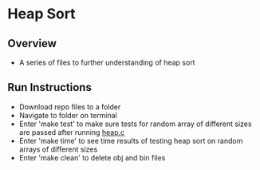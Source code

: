 # Heap Sort #

## Overview ##
- A series of files to further understanding of heap sort

## Run Instructions ##
- Download repo files to a folder
- Navigate to folder on terminal
- Enter 'make test' to make sure tests for random array of different sizes are passed after running [heap.c](https://github.com/onitachristine/heap_sort/tree/master/src/heap.c)
- Enter 'make time' to see time results of testing heap sort on random arrays of different sizes
- Enter 'make clean' to delete obj and bin files
